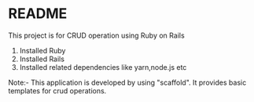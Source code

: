 # README

This project is for CRUD operation using Ruby on Rails
1. Installed Ruby
2. Installed Rails
3. Installed related dependencies like yarn,node.js etc

Note:- This application is developed by using "scaffold". It provides basic templates for crud operations. 